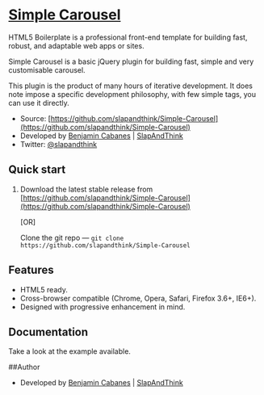 # [Simple Carousel](http://html5boilerplate.com)

HTML5 Boilerplate is a professional front-end template for building fast,
robust, and adaptable web apps or sites.

Simple Carousel is a basic jQuery plugin for building fast, simple and very customisable carousel.

This plugin is the product of many hours of iterative development.
It does note impose a specific development philosophy, with few simple tags,
you can use it directly.

* Source: [https://github.com/slapandthink/Simple-Carousel](https://github.com/slapandthink/Simple-Carousel)
* Developed by [Benjamin Cabanes](http://benjamincabanes.com) | [SlapAndThink](http://slapandthink.com)
* Twitter: [@slapandthink](http://twitter.com/slapandthink)


## Quick start

1. Download the latest stable release from
   [https://github.com/slapandthink/Simple-Carousel](https://github.com/slapandthink/Simple-Carousel)

   [OR]

   Clone the git repo — `git clone
   https://github.com/slapandthink/Simple-Carousel`


## Features

* HTML5 ready.
* Cross-browser compatible (Chrome, Opera, Safari, Firefox 3.6+, IE6+).
* Designed with progressive enhancement in mind.


## Documentation

Take a look at the example available.

##Author
* Developed by [Benjamin Cabanes](http://benjamincabanes.com) | [SlapAndThink](http://slapandthink.com)
